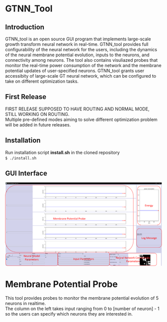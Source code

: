 # GTNN_Tool
## Introduction
GTNN_tool is an open source GUI program that implements large-scale growth transform neural network in real-time. GTNN_tool provides full configurability of the neural network for the users, including the dynamics of the neural membrane potential evolution, inputs to the neurons, and connectivity among neurons. The tool also contains visuliazed probes that monitor the real-time power consumption of the network and the membrane potential updates of user-specified neurons. GTNN_tool grants user accessibity of large-scale GT neural network, which can be configured to take on different optimization tasks.  
## First Release
FIRST RELEASE SUPPOSED TO HAVE ROUTING AND NORMAL MODE, STILL WORKING ON ROUTING.  
Multiple pre-defined modes aiming to solve different optimization problem will be added in future releases.  
## Installation
Run installation script **install.sh** in the cloned repository  
`$ ./install.sh`
## GUI Interface
![GUI](/figures/fig_gui.png)
# Membrane Potential Probe
This tool provides probes to monitor the membrane potential evolution of 5 neurons in realtime.  
The column on the left takes input ranging from 0 to [number of neuron] - 1 so the users can specify which neurons they are interested in.  
